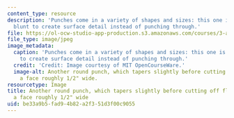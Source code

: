 ```yaml
---
content_type: resource
description: 'Punches come in a variety of shapes and sizes: this one is large and
  blunt to create surface detail instead of punching through.'
file: https://ol-ocw-studio-app-production.s3.amazonaws.com/courses/3-a04-modern-blacksmithing-and-physical-metallurgy-fall-2008/be33a9b5fad94b82a2f351d3f00c9055_044.jpg
file_type: image/jpeg
image_metadata:
  caption: 'Punches come in a variety of shapes and sizes: this one is large and blunt
    to create surface detail instead of punching through.'
  credit: 'Credit: Image courtesy of MIT OpenCourseWare.'
  image-alt: Another round punch, which tapers slightly before cutting off flat, leaving
    a face roughly 1/2" wide.
resourcetype: Image
title: Another round punch, which tapers slightly before cutting off flat, leaving
  a face roughly 1/2" wide
uid: be33a9b5-fad9-4b82-a2f3-51d3f00c9055
---
```


